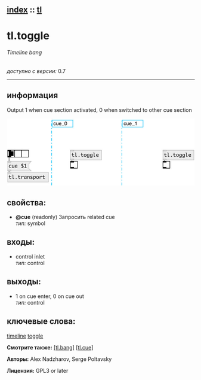 [index](index.html) :: [tl](category_tl.html)
---

# tl.toggle

###### Timeline bang

*доступно с версии:* 0.7

---


## информация
Output 1 when cue section activated, 0 when switched to other cue section


[![example](../examples/img/tl.toggle.jpg)](../examples/pd/tl.toggle.pd)







## свойства:

* **@cue** (readonly)
Запросить related cue<br>
_тип:_ symbol<br>



## входы:

* control inlet<br>
_тип:_ control



## выходы:

* 1 on cue enter, 0 on cue out<br>
_тип:_ control



## ключевые слова:

[timeline](keywords/timeline.html)
[toggle](keywords/toggle.html)



**Смотрите также:**
[\[tl.bang\]](tl.bang.html)
[\[tl.cue\]](tl.cue.html)




**Авторы:** Alex Nadzharov, Serge Poltavsky




**Лицензия:** GPL3 or later





